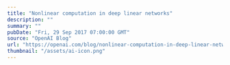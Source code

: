 ```yaml
---
title: "Nonlinear computation in deep linear networks"
description: ""
summary: ""
pubDate: "Fri, 29 Sep 2017 07:00:00 GMT"
source: "OpenAI Blog"
url: "https://openai.com/blog/nonlinear-computation-in-deep-linear-networks"
thumbnail: "/assets/ai-icon.png"
---
```



